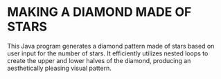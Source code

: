  # MAKING A DIAMOND MADE OF STARS
This Java program generates a diamond pattern made of stars based on user input for the number of stars. It efficiently utilizes nested loops to create the upper and lower halves of the diamond, producing an aesthetically pleasing visual pattern.
